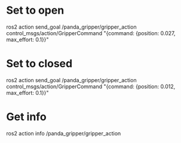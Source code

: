 

# Set to open
ros2 action send_goal /panda_gripper/gripper_action control_msgs/action/GripperCommand "{command: {position: 0.027, max_effort: 0.1}}"

# Set to closed
ros2 action send_goal /panda_gripper/gripper_action control_msgs/action/GripperCommand "{command: {position: 0.012, max_effort: 0.1}}"

# Get info 
ros2 action info /panda_gripper/gripper_action
